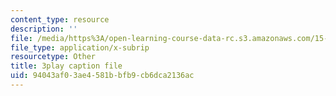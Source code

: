 ```yaml
---
content_type: resource
description: ''
file: /media/https%3A/open-learning-course-data-rc.s3.amazonaws.com/15-071-the-analytics-edge-spring-2017/94043af03ae4581bbfb9cb6dca2136ac_IXwPD4R6V6M.vtt
file_type: application/x-subrip
resourcetype: Other
title: 3play caption file
uid: 94043af0-3ae4-581b-bfb9-cb6dca2136ac
---
```

